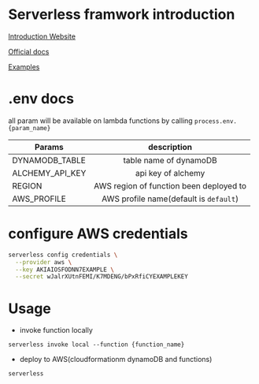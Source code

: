 # Serverless framwork introduction

[Introduction Website](https://www.serverless.com/)

[Official docs](https://www.serverless.com/framework/docs)

[Examples](https://github.com/serverless/examples)

# .env docs

all param will be available on lambda functions by calling `process.env.{param_name}`

| Params          |               description               |
| --------------- | :-------------------------------------: |
| DYNAMODB_TABLE  |         table name of dynamoDB          |
| ALCHEMY_API_KEY |           api key of alchemy            |
| REGION          | AWS region of function been deployed to |
| AWS_PROFILE     | AWS profile name(default is `default`)  |

# configure AWS credentials

```bash
serverless config credentials \
  --provider aws \
  --key AKIAIOSFODNN7EXAMPLE \
  --secret wJalrXUtnFEMI/K7MDENG/bPxRfiCYEXAMPLEKEY
```

# Usage

- invoke function locally

`serverless invoke local --function {function_name}`

- deploy to AWS(cloudformationm dynamoDB and functions)

`serverless`
